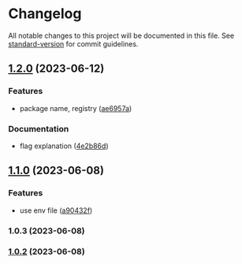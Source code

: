 # Changelog

All notable changes to this project will be documented in this file. See [standard-version](https://github.com/conventional-changelog/standard-version) for commit guidelines.

## [1.2.0](https://github.com/projects/CURS/repos/ofkr-front/compare/diff?targetBranch=refs%2Ftags%2Fv1.1.0&sourceBranch=refs%2Ftags%2Fv1.2.0) (2023-06-12)

### Features

- package name, registry ([ae6957a](https://github.com/projects/CURS/repos/ofkr-front/commits/ae6957a13f984a6441933d6ba0a2f2dc37e19ca6))

### Documentation

- flag explanation ([4e2b86d](https://github.com/projects/CURS/repos/ofkr-front/commits/4e2b86d3b359a5f35e10184b7473b2e6d62a8b32))

## [1.1.0](https://github.com/projects/CURS/repos/ofkr-front/compare/diff?targetBranch=refs%2Ftags%2Fv1.0.3&sourceBranch=refs%2Ftags%2Fv1.1.0) (2023-06-08)

### Features

- use env file ([a90432f](https://github.com/projects/CURS/repos/ofkr-front/commits/a90432f6f2ed72ee1a208255d9969156cb4f37de))

### 1.0.3 (2023-06-08)

### [1.0.2](https://github.com/lamtev178/taxios-with-versions/compare/v1.0.1...v1.0.2) (2023-06-08)
